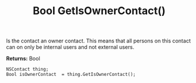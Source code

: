 ﻿---
uid: crmscript_ref_NSContact_GetIsOwnerContact
title: Bool GetIsOwnerContact()
intellisense: NSContact.GetIsOwnerContact
keywords: NSContact, GetIsOwnerContact
so.topic: reference
---

Is the contact an owner contact.  This means that all persons on this contact can on only be internal users and not external users.

**Returns:** Bool


```crmscript
NSContact thing;
Bool isOwnerContact  = thing.GetIsOwnerContact();
```


